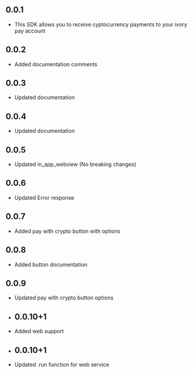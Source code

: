 ## 0.0.1

- This SDK allows you to receive cyptocurrency payments to your ivory pay account

## 0.0.2

- Added documentation comments

## 0.0.3

- Updated documentation

## 0.0.4

- Updated documentation

## 0.0.5

- Updated in_app_webview (No breaking changes)

## 0.0.6

- Updated Error response

## 0.0.7

- Added pay with crypto button with options

## 0.0.8

- Added button documentation

## 0.0.9

- Updated pay with crypto button options

- ## 0.0.10+1

- Added web support
- ## 0.0.10+1

- Updated .run function for web service



